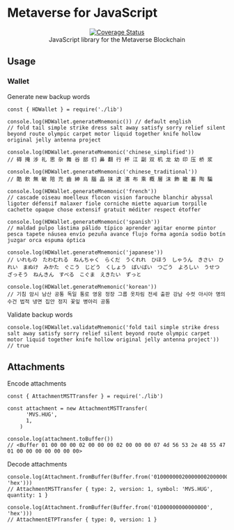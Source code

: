 # Metaverse for JavaScript
<p align="center">
  <a href="https://mvs.org/">
    <img src="https://raw.githubusercontent.com/mvs-org/lightwallet/master/src/assets/logo.png" alt="">
  </a>
  <br>
  <a href='https://coveralls.io/github/mvs-org/metaverse-ts?branch=master'><img src='https://coveralls.io/repos/github/mvs-org/metaverse-ts/badge.svg?branch=master' alt='Coverage Status' /></a>
  <br>
  JavaScript library for the Metaverse Blockchain
</p>

## Usage

### Wallet

Generate new backup words
```
const { HDWallet } = require('./lib')

console.log(HDWallet.generateMnemonic()) // default english
// fold tail simple strike dress salt away satisfy sorry relief silent beyond route olympic carpet motor liquid together knife hollow original jelly antenna project

console.log(HDWallet.generateMnemonic('chinese_simplified'))
// 碍 掩 涉 礼 思 杂 舞 谷 部 们 鼻 翻 行 杯 江 副 双 机 龙 幼 印 压 桥 浆

console.log(HDWallet.generateMnemonic('chinese_traditional'))
// 酷 飲 無 敏 陪 充 齒 紳 烏 腦 晶 抹 逮 濱 布 乘 概 層 沫 飾 籠 蓄 陶 騙

console.log(HDWallet.generateMnemonic('french'))
// cascade oiseau moelleux flocon vision farouche blanchir abyssal ligoter défensif malaxer fiole corniche miette aquarium torpille cachette opaque chose extensif gratuit méditer respect étoffer

console.log(HDWallet.generateMnemonic('spanish'))
// maldad pulpo lástima pálido típico aprender agitar enorme pintor pesca tapete náusea envío pezuña avance flujo forma agonía sodio botín juzgar orca espuma óptica

console.log(HDWallet.generateMnemonic('japanese'))
// いれもの　たわむれる　ねんちゃく　らくだ　うくれれ　ひほう　しゃうん　きさい　ひれい　まぬけ　みかた　ぐこう　じどう　くしょう　ばいばい　つごう　よろしい　うせつ　ざっそう　ねんきん　すべる　こぐま　えきたい　ずっと

console.log(HDWallet.generateMnemonic('korean'))
// 기침 암시 남산 공통 독일 통로 영웅 정장 그룹 옷차림 전세 출판 강남 수컷 아시아 명의 수건 법적 냉면 집안 정지 꽃잎 병아리 공통
```

Validate backup words
```
console.log(HDWallet.validateMnemonic('fold tail simple strike dress salt away satisfy sorry relief silent beyond route olympic carpet motor liquid together knife hollow original jelly antenna project'))
// true
```

## Attachments

Encode attachments
```
const { AttachmentMSTTransfer } = require('./lib')

const attachment = new AttachmentMSTTransfer(
      'MVS.HUG',
      1,
    )

console.log(attachment.toBuffer())
// <Buffer 01 00 00 00 02 00 00 00 02 00 00 00 07 4d 56 53 2e 48 55 47 01 00 00 00 00 00 00 00>
```

Decode attachments
```
console.log(Attachment.fromBuffer(Buffer.from('010000000200000002000000074d56532e4855470100000000000000', 'hex')))
// AttachmentMSTTransfer { type: 2, version: 1, symbol: 'MVS.HUG', quantity: 1 }

console.log(Attachment.fromBuffer(Buffer.from('01000000000000000', 'hex')))
// AttachmentETPTransfer { type: 0, version: 1 }
```
